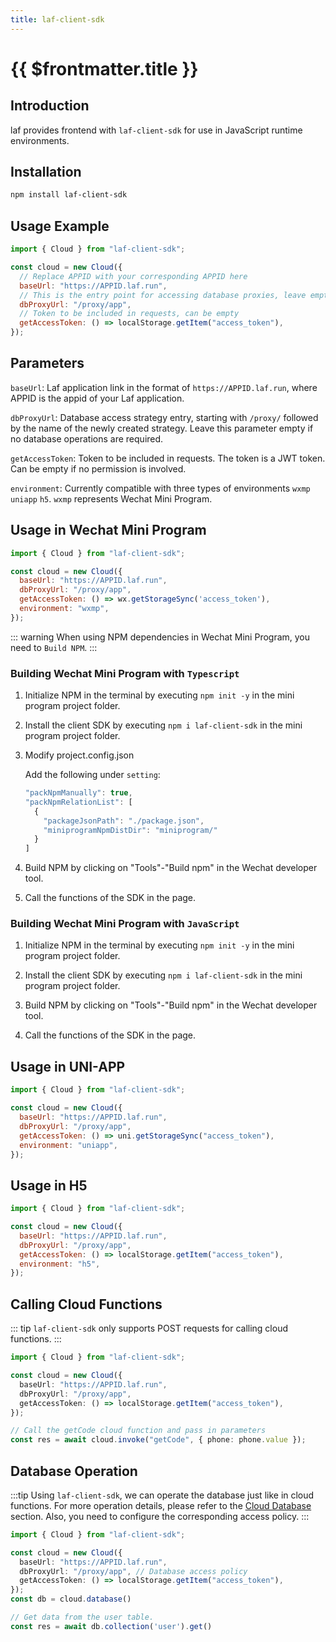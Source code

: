 ```yaml
---
title: laf-client-sdk
---
```


# {{ $frontmatter.title }}

## Introduction

laf provides frontend with `laf-client-sdk` for use in JavaScript runtime environments.

## Installation

```bash
npm install laf-client-sdk
```

## Usage Example

```js
import { Cloud } from "laf-client-sdk";

const cloud = new Cloud({
  // Replace APPID with your corresponding APPID here
  baseUrl: "https://APPID.laf.run",
  // This is the entry point for accessing database proxies, leave empty if not needed
  dbProxyUrl: "/proxy/app",
  // Token to be included in requests, can be empty
  getAccessToken: () => localStorage.getItem("access_token"),
});
```

## Parameters

`baseUrl`: Laf application link in the format of `https://APPID.laf.run`, where APPID is the appid of your Laf application.

`dbProxyUrl`: Database access strategy entry, starting with `/proxy/` followed by the name of the newly created strategy. Leave this parameter empty if no database operations are required.

`getAccessToken`: Token to be included in requests. The token is a JWT token. Can be empty if no permission is involved.

`environment`: Currently compatible with three types of environments `wxmp` `uniapp` `h5`. `wxmp` represents Wechat Mini Program.

## Usage in Wechat Mini Program

```js
import { Cloud } from "laf-client-sdk";

const cloud = new Cloud({
  baseUrl: "https://APPID.laf.run",
  dbProxyUrl: "/proxy/app",
  getAccessToken: () => wx.getStorageSync('access_token'),
  environment: "wxmp",
});
```

::: warning
When using NPM dependencies in Wechat Mini Program, you need to `Build NPM`.
:::

### Building Wechat Mini Program with `Typescript`

1. Initialize NPM in the terminal by executing `npm init -y` in the mini program project folder.

2. Install the client SDK by executing `npm i laf-client-sdk` in the mini program project folder.

3. Modify project.config.json

   Add the following under `setting`:

   ```typescript
   "packNpmManually": true,
   "packNpmRelationList": [
     {
       "packageJsonPath": "./package.json",
       "miniprogramNpmDistDir": "miniprogram/"
     }
   ]
   ```

4. Build NPM by clicking on "Tools"-"Build npm" in the Wechat developer tool.

5. Call the functions of the SDK in the page.

### Building Wechat Mini Program with `JavaScript`

1. Initialize NPM in the terminal by executing `npm init -y` in the mini program project folder.

2. Install the client SDK by executing `npm i laf-client-sdk` in the mini program project folder.

3. Build NPM by clicking on "Tools"-"Build npm" in the Wechat developer tool.

6. Call the functions of the SDK in the page.

## Usage in UNI-APP

```js
import { Cloud } from "laf-client-sdk";

const cloud = new Cloud({
  baseUrl: "https://APPID.laf.run",
  dbProxyUrl: "/proxy/app",
  getAccessToken: () => uni.getStorageSync("access_token"),
  environment: "uniapp",
});
```

## Usage in H5

```js
import { Cloud } from "laf-client-sdk";

const cloud = new Cloud({
  baseUrl: "https://APPID.laf.run",
  dbProxyUrl: "/proxy/app",
  getAccessToken: () => localStorage.getItem("access_token"),
  environment: "h5",
});
```

## Calling Cloud Functions

::: tip
`laf-client-sdk` only supports POST requests for calling cloud functions.
:::

```typescript
import { Cloud } from "laf-client-sdk";

const cloud = new Cloud({
  baseUrl: "https://APPID.laf.run",
  dbProxyUrl: "/proxy/app",
  getAccessToken: () => localStorage.getItem("access_token"),
});

// Call the getCode cloud function and pass in parameters
const res = await cloud.invoke("getCode", { phone: phone.value });
```

## Database Operation

:::tip
Using `laf-client-sdk`, we can operate the database just like in cloud functions. For more operation details, please refer to the [Cloud Database](/guide/db/) section.
Also, you need to configure the corresponding access policy.
:::

```typescript
import { Cloud } from "laf-client-sdk";

const cloud = new Cloud({
  baseUrl: "https://APPID.laf.run",
  dbProxyUrl: "/proxy/app", // Database access policy
  getAccessToken: () => localStorage.getItem("access_token"),
});
const db = cloud.database()

// Get data from the user table.
const res = await db.collection('user').get()
```